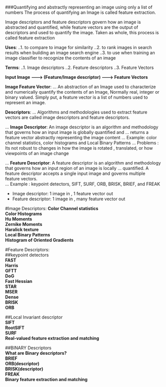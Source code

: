 ###Quantifying and abstractly representing an image using only a list of numbers  The process of quantifying an Image is called feature extraction.

Image descriptors and feature descriptors govern how an image is abstracted and quantified, while feature vectors are the output of descriptors and used to quantify the image. Taken as whole, this process is called feature extraction

**Uses**:
..1. to compare to image for similarity
..2. to rank images in search results when building an image search engine
..3. to use when training an image classifier to recognize the contents of an image

**Terms**:
..1. Image descriptors
..2. Feature descriptors
..3. Feature Vectors

**Input Image ---> (Feature/Image descriptor) ---> Feature Vectors**

**Image Feature Vector**:
... An abstraction of an Image used to characterize and numerically quantify the contents of an Image, Normally real, integer or binary valued. Simply put, a feature vector is a list of numbers used to represent an image.

**Descriptors**:
... Algorithms and methodologies used to extract feature vectors are called image descriptors and feature descriptors.

... **Image Descriptor**: An image descriptor is an algorithm and methodology that governs how an input image is globally quantified and ... returns a feature vector abstractly representing the image content
... Example: color channel statistics, color histograms and Local Binary Patterns
... Problems : Its not robust to changes in how the image is rotated , translated, or how viewpoints of an image change

... **Feature Descriptor**: A feature descriptor is an algorithm and methodology that governs how an input region of an image is locally
... quantified. A feature descriptor accepts a single input image and governs multiple feature vectors.  
... Example : keypoint detectors, SIFT, SURF, ORB, BRISK, BRIEF, and FREAK

* Image descriptor: 1 image in , 1 feature vector out
* Feature descriptor: 1 image in , many feature vector out

#Image Descriptors:
**Color Channel statistics**  
**Color Histograms**  
**Hu Moments**  
**Zernike Moments**  
**Haralick texture**  
**Local Binary Patterns**  
**Histogram of Oriented Gradients**  

#Feature Descriptors:  
##keypoint detectors  
**FAST**  
**Harris**  
**GFTT**  
**DoG**  
**Fast Hessian**  
**STAR**  
**MSER**  
**Dense**  
**BRISK**  
**ORB**  


##Local Invariant descriptor  
**SIFT**  
**RootSIFT**  
**SURF**  
**Real-valued feature extraction and matching**  

##BINARY Descriptors  
**What are Binary descriptors?**  
**BRIEF**  
**ORB(descriptor)**  
**BRISK(descriptor)**  
**FREAK**  
**Binary feature extraction and matching**  
